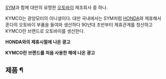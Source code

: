 [SYM](SYM.md)과 함께 대만의 유명한
[오토바이](%EC%98%A4%ED%86%A0%EB%B0%94%EC%9D%B4.md) 제조회사 중 하나.

KYMCO는 광양모터의 이니셜이다. 대만 국내에서는 SYM처럼 [HONDA](HONDA.md)와 제휴해서 혼다의 오토바이 부품을 들여와
생산하다 90년대 초반부터 제휴관계를 청산하고 KYMCO란 브랜드로 오토바이를 생산한다.

**HONDA와의 제휴시절에 나온 광고**

**KYMCO란 브랜드를 처음 사용한 해에 나온 광고**

## 제품 ¶

